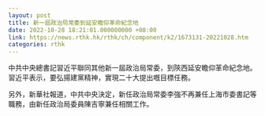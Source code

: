 ```yaml
---
layout: post
title: 新一屆政治局常委到延安瞻仰革命紀念地
date: 2022-10-28 18:21:01.000000000 +08:00
link: https://news.rthk.hk/rthk/ch/component/k2/1673131-20221028.htm
categories: rthk
---
```


中共中央總書記習近平聯同其他新一屆政治局常委，到陝西延安瞻仰革命紀念地。習近平表示，要弘揚建黨精神，實現二十大提出嘅目標任務。

另外，新華社報道，中共中央決定，新任政治局常委李強不再兼任上海市委書記等職務，由新任政治局委員陳吉寧兼任相關工作。

